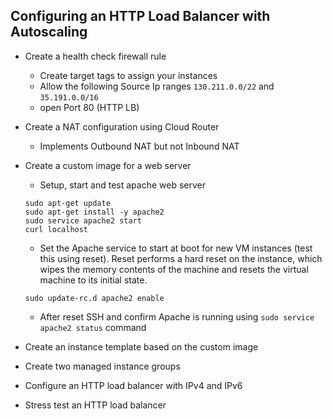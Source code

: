 ## Configuring an HTTP Load Balancer with Autoscaling

- Create a health check firewall rule
    - Create target tags to assign your instances
    - Allow the following Source Ip ranges ```130.211.0.0/22``` and ```35.191.0.0/16```
    - open Port 80 (HTTP LB)
- Create a NAT configuration using Cloud Router
    - Implements Outbound NAT but not Inbound NAT 
- Create a custom image for a web server
    - Setup, start and test apache web server
    ```
    sudo apt-get update
    sudo apt-get install -y apache2
    sudo service apache2 start
    curl localhost 
    ```
    - Set the Apache service to start at boot for new VM instances (test this using reset). Reset performs a hard reset on the instance, which wipes the memory contents of the machine and resets the virtual machine to its initial state.
    ```
    sudo update-rc.d apache2 enable
    ```
    - After reset SSH and confirm Apache is running using ```sudo service apache2 status``` command
    
- Create an instance template based on the custom image
- Create two managed instance groups
- Configure an HTTP load balancer with IPv4 and IPv6
- Stress test an HTTP load balancer
